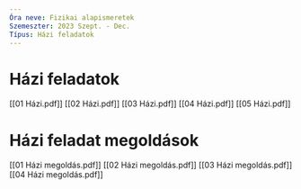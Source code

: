 ```yaml
---
Óra neve: Fizikai alapismeretek
Szemeszter: 2023 Szept. - Dec.
Típus: Házi feladatok
---
```

# Házi feladatok
[[01 Házi.pdf]]
[[02 Házi.pdf]]
[[03 Házi.pdf]]
[[04 Házi.pdf]]
[[05 Házi.pdf]]
# Házi feladat megoldások
[[01 Házi megoldás.pdf]]
[[02 Házi megoldás.pdf]]
[[03 Házi megoldás.pdf]]
[[04 Házi megoldás.pdf]]